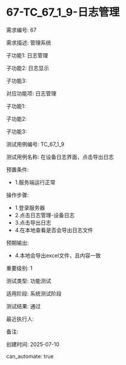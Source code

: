 # 67-TC_67_1_9-日志管理

需求编号: 67

需求描述: 管理系统

子功能1: 日志管理

子功能2: 日志显示

子功能3: 


对应功能项: 日志管理

子功能1: 

子功能2: 

子功能3: 


测试用例编号: TC_67_1_9

测试用例名称: 在设备日志界面，点击导出日志

预置条件:
- 1.服务端运行正常

操作步骤:
- 1.登录服务器
- 2.点击日志管理-设备日志
- 3.点击导出日志
- 4.在本地查看是否会导出日志文件

预期输出:
- 4.本地会导出excel文件，且内容一致

重要级别: 1

测试类型: 功能测试

适用阶段: 系统测试阶段

测试结果: 通过

最近执行人: 

备注: 

创建时间: 2025-07-10

can_automate: true
